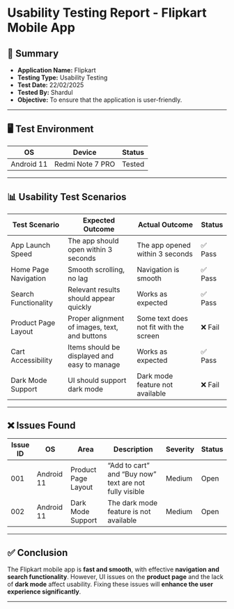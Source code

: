 # Usability Testing Report - Flipkart Mobile App

## 📌 Summary  
- **Application Name:** Flipkart  
- **Testing Type:** Usability Testing  
- **Test Date:** 22/02/2025  
- **Tested By:** Shardul  
- **Objective:** To ensure that the application is user-friendly.  

---

## 🖥️ Test Environment  
| OS          | Device           | Status  |
|------------|----------------|--------|
| Android 11 | Redmi Note 7 PRO | Tested |

---

## 📊 Usability Test Scenarios  

| Test Scenario         | Expected Outcome                                      | Actual Outcome                                  | Status  |
|----------------------|--------------------------------------------------|------------------------------------------|---------|
| App Launch Speed    | The app should open within 3 seconds              | The app opened within 3 seconds          | ✅ Pass |
| Home Page Navigation | Smooth scrolling, no lag                         | Navigation is smooth                     | ✅ Pass |
| Search Functionality | Relevant results should appear quickly            | Works as expected                        | ✅ Pass |
| Product Page Layout  | Proper alignment of images, text, and buttons     | Some text does not fit with the screen   | ❌ Fail |
| Cart Accessibility   | Items should be displayed and easy to manage      | Works as expected                        | ✅ Pass |
| Dark Mode Support   | UI should support dark mode                        | Dark mode feature not available         | ❌ Fail |

---

## ❌ Issues Found  

| Issue ID | OS          | Area                 | Description                                            | Severity | Status |
|---------|------------|----------------------|------------------------------------------------|----------|--------|
| 001     | Android 11 | Product Page Layout  | “Add to cart” and “Buy now” text are not fully visible | Medium   | Open   |
| 002     | Android 11 | Dark Mode Support    | The dark mode feature is not available                | Medium   | Open   |

---

## ✅ Conclusion  
The Flipkart mobile app is **fast and smooth**, with effective **navigation and search functionality**. However, UI issues on the **product page** and the lack of **dark mode** affect usability. Fixing these issues will **enhance the user experience significantly**.

---

